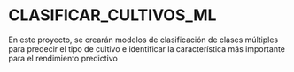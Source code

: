 # CLASIFICAR_CULTIVOS_ML
En este proyecto, se crearán modelos de clasificación de clases múltiples para predecir el tipo de cultivo e identificar la característica más importante para el rendimiento predictivo
